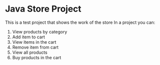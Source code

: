 # Java Store Project
This is a test project that shows the work of the store
In a project you can:
1) View products by category
2) Add item to cart
3) View items in the cart
4) Remove item from cart
5) View all products
6) Buy products in the cart
